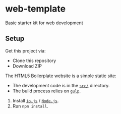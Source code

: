 # web-template

Basic starter kit for web development

## Setup

Get this project via: 
* Clone this repository 
* Download ZIP

The HTML5 Boilerplate website is a simple static site:

* The development code is in the [`src/`](src) directory.
* The build process relies on [`gulp`](http://gulpjs.com/).

1. Install [`io.js`](https://iojs.org/en/index.html) /
   [`Node.js`](https://nodejs.org/download/).
2. Run `npm install`.